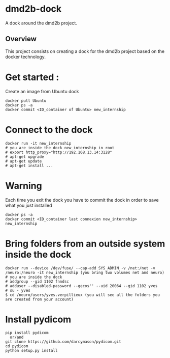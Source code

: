 # dmd2b-dock
A dock around the dmd2b project.

## Overview
This project consists on creating a dock for the dmd2b project based on the docker technology.

# Get started :

Create an image from Ubuntu dock
```
docker pull Ubuntu
docker ps -a
docker commit <ID_container of Ubuntu> new_internship
```

# Connect to the dock
 ```
 docker run -it new_internship
 # you are inside the dock new_internship in root
 # export http_proxy="http://192.168.13.14:3128"
 # apt-get upgrade
 # apt-get update
 # apt-get install ...
```

# Warning

Each time you exit the dock you have to commit the dock in order to save what you just installed
```
docker ps -a
docker commit <ID_container last connexion new_internship> new_internship
```

# Bring folders from an outside system inside the dock

```
docker run --device /dev/fuse/ --cap-add SYS_ADMIN -v /net:/net -v /neuro:/neuro -it new_internship (you bring two volumes net and neuro)
# you are inside the dock
# addgroup --gid 1102 fnndsc
# adduser --disabled-password --gecos'' --uid 20064 --gid 1102 yves
# su - yves
$ cd /neuro/users/yves.verpillieux (you will see all the folders you are created from your account)
```

# Install pydicom
```
pip install pydicom
  or/and
git clone https://github.com/darcymason/pydicom.git
cd pydicom
python setup.py install
```
